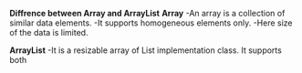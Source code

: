 **Diffrence between Array and ArrayList**
**Array**
-An array is a collection of similar data elements.
-It supports homogeneous elements only.
-Here size of the data is limited.

**ArrayList**
-It is a resizable array of List implementation class.
It supports both 
